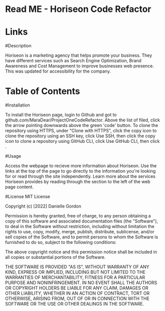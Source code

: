 # Read ME - Horiseon Code Refactor 

# Links

#Description

Horiseon is a marketing agency that helps promote your business. They have different services such as Search Engine Optimization, Brand Awareness and Cost Management to improve businesses web presence. This was updated for accessibility for the company.

# Table of Contents

#Installation

To install the Horiseon page, login to Github and got to github.com/MaraDear/ProjectOneCodeRefactor. Above the list of filed, click the arrow pointing downwards above the green 'code' button. To clone the repository using HTTPS, under "Clone with HTTPS", click the copy icon to clone the repository using an SSH key, click Use SSH, then click the copy icon to clone a repository using GitHub CLI, click Use GitHub CLI, then click .

#Usage

Access the webpage to recieve more information about Horiseon. Use the links at the top of the page to go directly to the information you're looking for or read through the site independently. Learn more about the services Horiseon provides by reading through the section to the left of the web page content.

#License
MIT License

Copyright (c) [2022] Danielle Gordon

Permission is hereby granted, free of charge, to any person obtaining a copy of this software and associated documentation files (the "Software"), to deal in the Software without restriction, including without limitation the rights to use, copy, modify, merge, publish, distribute, sublicense, and/or sell copies of the Software, and to permit persons to whom the Software is furnished to do so, subject to the following conditions:

The above copyright notice and this permission notice shall be included in all copies or substantial portions of the Software.

THE SOFTWARE IS PROVIDED "AS IS", WITHOUT WARRANTY OF ANY KIND, EXPRESS OR IMPLIED, INCLUDING BUT NOT LIMITED TO THE WARRANTIES OF MERCHANTABILITY, FITNESS FOR A PARTICULAR PURPOSE AND NONINFRINGEMENT. IN NO EVENT SHALL THE AUTHORS OR COPYRIGHT HOLDERS BE LIABLE FOR ANY CLAIM, DAMAGES OR OTHER LIABILITY, WHETHER IN AN ACTION OF CONTRACT, TORT OR OTHERWISE, ARISING FROM, OUT OF OR IN CONNECTION WITH THE SOFTWARE OR THE USE OR OTHER DEALINGS IN THE SOFTWARE.
                           
